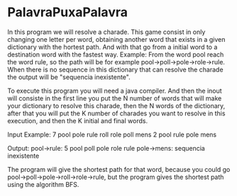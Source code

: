 # PalavraPuxaPalavra

In this program we will resolve a charade. This game consist in only changing one letter per word, obtaining another word that exists in a given dictionary with the hortest path. And with that go from a initial word to a destination word with the fastest way.
Example: From the word pool reach the word rule, so the path will be for example pool->poll->pole->role->rule.
When there is no sequence in this dictionary that can resolve the charade the output will be "sequencia inexistente".

To execute this program you will need a java compiler. And then the inout will consiste in the first line you put the
 N number of words that will make your dictionary to resolve this charade, then the N words of the dictionary, after
 that you will put the K number of charades you want to resolve in this execution, and then the K initial and final
 words.
 
 Input Example:
7
pool
pole
rule
roll
role
poll
mens
2
pool rule
pole mens

Output:
pool->rule: 5 pool poll pole role rule
pole->mens: sequencia inexistente

The program will give the shortest path for that word, because you could go pool->poll->pole->roll->role->rule, but the program gives the shortest path using the algorithm BFS.
